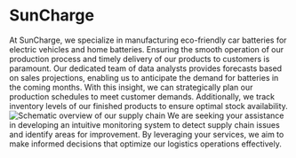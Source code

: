 # SunCharge
At SunCharge, we specialize in manufacturing eco-friendly car batteries for electric vehicles and home batteries. Ensuring the smooth operation of our production process and timely delivery of our products to customers is paramount. Our dedicated team of data analysts provides forecasts based on sales projections, enabling us to anticipate the demand for batteries in the coming months. With this insight, we can strategically plan our production schedules to meet customer demands. Additionally, we track inventory levels of our finished products to ensure optimal stock availability. 
![Schematic overview of our supply chain](/img/schematic_overview_of_data)
We are seeking your assistance in developing an intuitive monitoring system to detect supply chain issues and identify areas for improvement. By leveraging your services, we aim to make informed decisions that optimize our logistics operations effectively.
